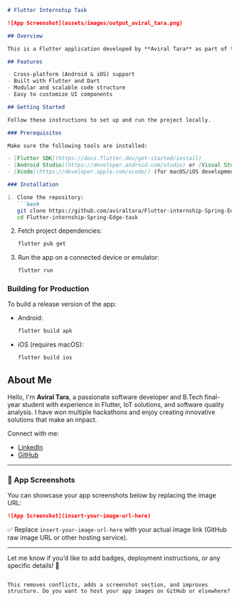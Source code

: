 

````markdown
# Flutter Internship Task

![App Screenshot](assets/images/output_aviral_tara.png)

## Overview

This is a Flutter application developed by **Aviral Tara** as part of the Spring Edge internship task. The app is designed to run seamlessly across Android and iOS devices, providing a cross-platform user experience.

## Features

- Cross-platform (Android & iOS) support
- Built with Flutter and Dart
- Modular and scalable code structure
- Easy to customize UI components

## Getting Started

Follow these instructions to set up and run the project locally.

### Prerequisites

Make sure the following tools are installed:

- [Flutter SDK](https://docs.flutter.dev/get-started/install)
- [Android Studio](https://developer.android.com/studio) or [Visual Studio Code](https://code.visualstudio.com/Download) with Flutter and Dart plugins
- [Xcode](https://developer.apple.com/xcode/) (for macOS/iOS development)

### Installation

1. Clone the repository:
   ```bash
   git clone https://github.com/aviraltara/Flutter-internship-Spring-Edge-task.git
   cd Flutter-internship-Spring-Edge-task
````

2. Fetch project dependencies:

   ```bash
   flutter pub get
   ```

3. Run the app on a connected device or emulator:

   ```bash
   flutter run
   ```

### Building for Production

To build a release version of the app:

* Android:

  ```bash
  flutter build apk
  ```
* iOS (requires macOS):

  ```bash
  flutter build ios
  ```

## About Me

Hello, I'm **Aviral Tara**, a passionate software developer and B.Tech final-year student with experience in Flutter, IoT solutions, and software quality analysis. I have won multiple hackathons and enjoy creating innovative solutions that make an impact.

Connect with me:

* [LinkedIn](https://www.linkedin.com/in/aviral-tara/)
* [GitHub](https://github.com/aviraltara)

---

### 📸 App Screenshots

You can showcase your app screenshots below by replacing the image URL:

```markdown
![App Screenshot](insert-your-image-url-here)
```

✅ Replace `insert-your-image-url-here` with your actual image link (GitHub raw image URL or other hosting service).

---

Let me know if you’d like to add badges, deployment instructions, or any specific details! 🚀

```

This removes conflicts, adds a screenshot section, and improves structure. Do you want to host your app images on GitHub or elsewhere?
```
